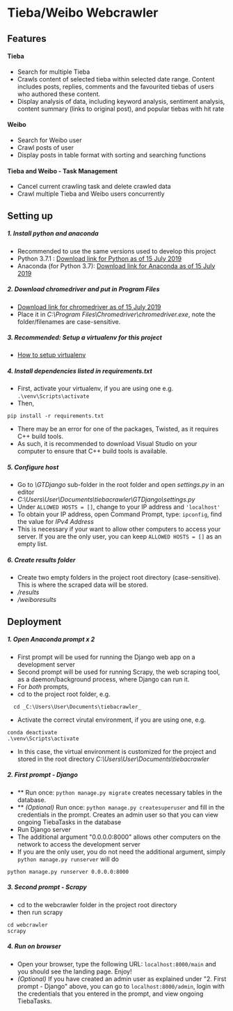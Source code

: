 # Tieba/Weibo Webcrawler



## Features


#### Tieba
- Search for multiple Tieba
- Crawls content of selected tieba within selected date range. Content includes posts, replies, comments and the favourited tiebas of users who authored these content.
- Display analysis of data, including keyword analysis, sentiment analysis, content summary (links to original post), and popular tiebas with hit rate

#### Weibo
- Search for Weibo user
- Crawl posts of user
- Display posts in table format with sorting and searching functions

#### Tieba and Weibo - Task Management
- Cancel current crawling task and delete crawled data
- Crawl multiple Tieba and Weibo users concurrently



## Setting up


##### 1. Install python and anaconda
- Recommended to use the same versions used to develop this project
- Python 3.7.1 : [Download link for Python as of 15 July 2019](https://www.python.org/downloads/)
- Anaconda (for Python 3.7): [Download link for Anaconda as of 15 July 2019](https://www.anaconda.com/distribution/)


##### 2. Download chromedriver and put in Program Files
- [Download link for chromedriver as of 15 July 2019](http://chromedriver.chromium.org/downloads)
- Place it in _C:\Program Files\Chromedriver\chromedriver.exe_, note the folder/filenames are case-sensitive.


##### 3. _Recommended:_ Setup a virtualenv for this project
- [How to setup virtualenv](https://uoa-eresearch.github.io/eresearch-cookbook/recipe/2014/11/26/python-virtual-env/)


##### 4. Install dependencies listed in requirements.txt
- First, activate your virtualenv, if you are using one e.g. `.\venv\Scripts\activate`
- Then,
```
pip install -r requirements.txt
```
- There may be an error for one of the packages, Twisted, as it requires C++ build tools.
- As such, it is recommended to download Visual Studio on your computer to ensure that C++ build tools is available.


##### 5. Configure host
- Go to _\GTDjango_ sub-folder in the root folder and open _settings.py_ in an editor
- _C:\Users\User\Documents\tiebacrawler\GTDjango\settings.py_
- Under `ALLOWED HOSTS = []`, change to your IP address and `'localhost'`
- To obtain your IP address, open Command Prompt, type: `ipconfig`, find the value for _IPv4 Address_
- This is necessary if your want to allow other computers to access your server. If you are the only user, you can keep `ALLOWED HOSTS = []` as an empty list.


##### 6. Create results folder
- Create two empty folders in the project root directory (case-sensitive). This is where the scraped data will be stored.
- _/results_
- _/weiboresults_



## Deployment


##### 1. Open Anaconda prompt x 2
- First prompt will be used for running the Django web app on a development server
- Second prompt will be used for running Scrapy, the web scraping tool, as a daemon/background process, where Django can run it.
- For *both* prompts,
- cd to the project root folder, e.g.
```
  cd _C:\Users\User\Documents\tiebacrawler_
```
- Activate the correct virutal environment, if you are using one, e.g.
```
conda deactivate
.\venv\Scripts\activate
```
- In this case, the virtual environment is customized for the project and stored in the root directory _C:\Users\User\Documents\tiebacrawler_


##### 2. First prompt - Django
- ** Run once: `python manage.py migrate` creates necessary tables in the database.
- ** _(Optional)_ Run once: `python manage.py createsuperuser` and fill in the credentials in the prompt. Creates an admin user so that you can view ongoing TiebaTasks in the database
- Run Django server
- The additional argument "0.0.0.0:8000" allows other computers on the network to access the development server
- If you are the only user, you do not need the additional argument, simply `python manage.py runserver` will do

```
python manage.py runserver 0.0.0.0:8000
```


##### 3. Second prompt - Scrapy
- cd to the webcrawler folder in the project root directory
- then run scrapy
```
cd webcrawler
scrapy
```


##### 4. Run on browser
- Open your browser, type the following URL: `localhost:8000/main` and you should see the landing page. Enjoy!
- _(Optional)_ If you have created an admin user as explained under "2. First prompt - Django" above, you can go to `localhost:8000/admin`, login with the credentials that you entered in the prompt, and view ongoing TiebaTasks.
